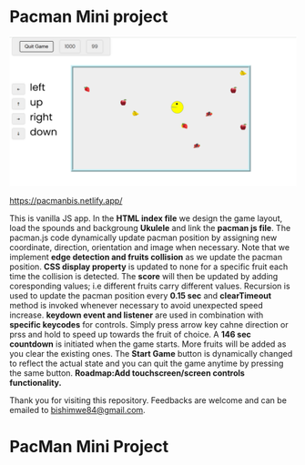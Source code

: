 # Pacman Mini project

![alt text](images\pacman.png)

https://pacmanbis.netlify.app/

This is vanilla JS app. In the **HTML index file** we design the game layout, load the spounds and backgroung **Ukulele** and link the **pacman js file**. The pacman.js code dynamically update pacman position by assigning new coordinate, direction, orientation and image when necessary. Note that we implement **edge detection and fruits collision** as we update the pacman position. **CSS display property** is updated to none for a specific fruit each time the collision is detected. The **score** will then be updated by adding coresponding values; i.e different fruits carry different values. Recursion is used to update the pacman position every **0.15 sec** and **clearTimeout** method is invoked whenever necessary to avoid unexpected speed increase. **keydown event and listener** are used in combination with **specific keycodes** for controls. Simply press arrow key cahne direction or prss and hold to speed up towards the fruit of choice. A **146 sec countdown** is initiated when the game starts. More fruits will be added as you clear the existing ones. The **Start Game** button is dynamically changed to reflect the actual state and you can quit the game anytime by pressing the same button.
**Roadmap:Add touchscreen/screen controls functionality.**

Thank you for visiting this repository. Feedbacks are welcome and can be emailed to bishimwe84@gmail.com.

# PacMan Mini Project

